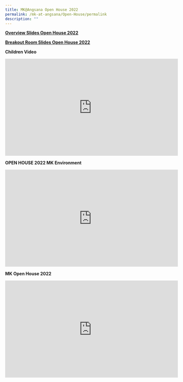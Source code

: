 ```yaml
---
title: MK@Angsana Open House 2022
permalink: /mk-at-angsana/Open-House/permalink
description: ""
---
```

[**Overview Slides Open House 2022**](https://angsanapri.moe.edu.sg/qql/slot/u167/MK@Angsana/1.%20Overview%20Slides_Open%20House%202022.pdf)  
  
[**Breakout Room Slides Open House 2022**](https://angsanapri.moe.edu.sg/qql/slot/u167/MK@Angsana/2.%20Breakout%20Room%20Slides_Open%20House%202022.pdf)  
  
**Children Video**
<iframe width="560" height="315" src="https://www.youtube.com/embed/-MU3AReEgbQ" title="YouTube video player" frameborder="0" allow="accelerometer; autoplay; clipboard-write; encrypted-media; gyroscope; picture-in-picture" allowfullscreen></iframe>

**OPEN HOUSE 2022 MK Environment**
<iframe width="560" height="315" src="https://www.youtube.com/embed/GTcs81_0Y3A" title="YouTube video player" frameborder="0" allow="accelerometer; autoplay; clipboard-write; encrypted-media; gyroscope; picture-in-picture" allowfullscreen></iframe>

**MK Open House 2022**

<iframe width="560" height="315" src="https://www.youtube.com/embed/v2NTra_qszQ" title="YouTube video player" frameborder="0" allow="accelerometer; autoplay; clipboard-write; encrypted-media; gyroscope; picture-in-picture" allowfullscreen></iframe>